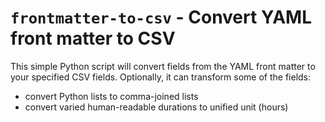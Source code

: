 # `frontmatter-to-csv` - Convert YAML front matter to CSV

This simple Python script will convert fields from the YAML front matter to your specified CSV fields.
Optionally, it can transform some of the fields:

* convert Python lists to comma-joined lists
* convert varied human-readable durations to unified unit (hours)